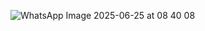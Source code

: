 ![WhatsApp Image 2025-06-25 at 08 40 08](https://github.com/user-attachments/assets/1997cff6-695a-452e-bce0-ddd65fc84ddc)
